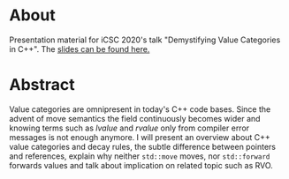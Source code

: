 # About
Presentation material for iCSC 2020's talk "Demystifying Value Categories in C++". The [slides can be found here.](slides.pdf)

# Abstract
Value categories are omnipresent in today's C++ code bases. Since the advent of move semantics the field continuously becomes wider and knowing terms such as *lvalue* and *rvalue* only from compiler error messages is not enough anymore. I will present an overview about C++ value categories and decay rules, the subtle difference between pointers and references, explain why neither `std::move` moves, nor `std::forward` forwards values and talk about implication on related topic such as RVO.

